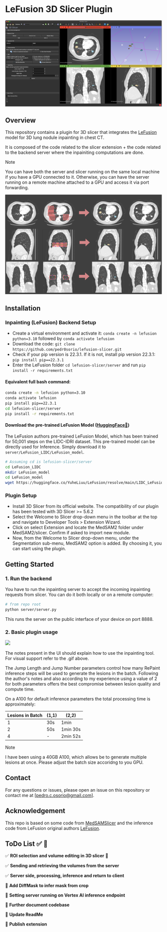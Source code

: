 # LeFusion 3D Slicer Plugin

<kbd>
<img src="media/ui.png">
</kbd>

## Overview
This repository contains a plugin for 3D slicer that integrates the [LeFusion](https://github.com/M3DV/LeFusion/tree/main) model for 3D lung nodule inpainting in chest CT.

It is composed of the code related to the slicer extension + the code related to the backend server where the inpainiting computations are done.

> [!NOTE]  
> You can have both the server and slicer running on the same local machine if you have a GPU connected to it. Otherwise, you can have the server running on a remote machine attached to a GPU and access it via port forwarding.

<kbd>
<img src="media/results-lfs.png">
</kbd>

## Installation

### Inpainting (LeFusion) Backend Setup

- Create a virtual environment and activate it: `conda create -n lefusion python=3.10` followed by `conda activate lefusion`
- Download the code: `git clone https://github.com/pedr0sorio/lefusion-slicer.git`
- Check if your pip version is 22.3.1. If it is not, install pip version 22.3.1: `pip install pip==22.3.1`
- Enter the LeFusion folder `cd lefusion-slicer/server` and run `pip install -r requirements.txt`

#### Equivalent full bash command:
```bash
conda create -n lefusion python=3.10
conda activate lefusion
pip install pip==22.3.1
cd lefusion-slicer/server
pip install -r requirements.txt
```

#### Download the pre-trained LeFusion Model ([HuggingFace🤗](https://huggingface.co/YuheLiuu/LeFusion/tree/main/LIDC_LeFusion_Model))

   The LeFusion authors pre-trained LeFusion Model, which has been trained for 50,001 steps on the LIDC-IDRI dataset. This pre-trained model can be directly used for Inference. Simply download it to `server/LeFusion_LIDC/LeFusion_model`.

   ```bash
   # Assuming cd is lefusion-slicer/server
   cd LeFusion_LIDC
   mkdir LeFusion_model
   cd LeFusion_model
   wget https://huggingface.co/YuheLiuu/LeFusion/resolve/main/LIDC_LeFusion_Model/model-50.pt -O model-50.pt
   ```

### Plugin Setup
- Install 3D Slicer from its official website. The compatibility of our plugin has been tested with 3D Slicer >= 5.6.2
- Select the Welcome to Slicer drop-down menu in the toolbar at the top and navigate to Developer Tools > Extension Wizard.
- Click on select Extension and locate the MedSAM2 folder under MedSAM2/slicer. Confirm if asked to import new module.
- Now, from the Welcome to Slicer drop-down menu, under the Segmentation sub-menu, MedSAM2 option is added. By choosing it, you can start using the plugin.

## Getting Started

### 1. Run the backend

You have to run the inpainting server to accept the incoming inpainting requests from slicer. You can do it both locally or on a remote computer:

```bash
# from repo root
python server/server.py
```

This runs the server on the public interface of your device on port 8888.

### 2. Basic plugin usage

<kbd>
<img src="media/under30-2.gif">
</kbd>

The notes present in the UI should explain how to use the inpainting tool. For visual support refer to the .gif above.

The Jump Length and Jump Number parameters control how many RePaint inference steps will be used to generate the lesions in the batch. Following the author's notes and also according to my experience using a value of 2 for both parameters offers the best compromise between lesion quality and compute time. 

On a A100 for default inference parameters the total processing time is approximately:

| Lesions in Batch | (1,1) | (2,2)    |
|------------------|-------|----------|
| 1                | 30s   | 1min     |
| 2                | 50s   | 1min 30s |
| 4                | -     | 2min 52s |

> [!NOTE]  
> I have been using a 40GB A100, which allows be to generate multiple lesions at once. Please adjust the batch size accoridng to you GPU. 

## Contact
For any questions or issues, please open an issue on this repository or contact me at [pedro.c.osorio@gmail.com].

## Acknowledgement

This repo is based on some code from [MedSAMSlicer](https://github.com/bowang-lab/MedSAMSlicer) and the inference code from LeFusion original authors [LeFusion](https://github.com/M3DV/LeFusion).

## ToDo List ✅ 🚀

✅ **ROI selection and volume editing in 3D slicer**  🚀

✅ **Sending and retrieving the volumes from the server** 

✅ **Server side, processing, inference and return to client** 

🔲 **Add DiffMask to infer mask from crop** 

🔲 **Setting server running on Vertex AI inference endpoint**

🔲 **Further document codebase**  

🔲 **Update ReadMe**  

🔲 **Publish extension** 
